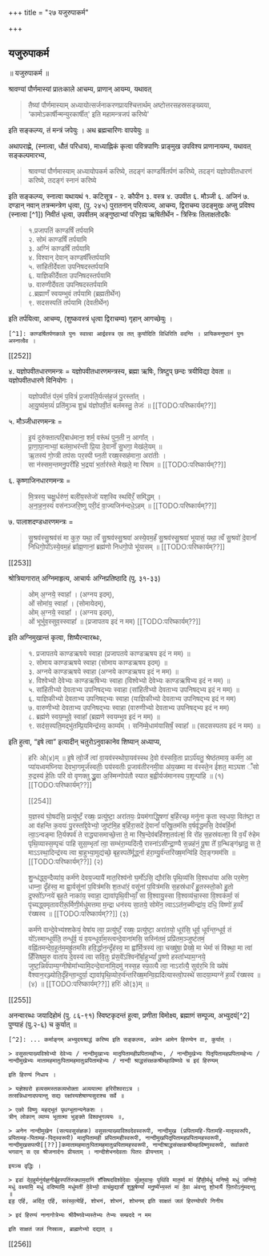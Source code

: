 +++
title = "२७ यजुरुपाकर्म"

+++
## यजुरुपाकर्म

॥ यजुरुपाकर्म ॥ 

श्रावण्यां पौर्णमास्यां प्रातःकाले आचम्य, प्राणान् आयम्य, यथावत् 

> तैष्यां पौर्णमास्याम् अध्यायोत्सर्जनाकरणप्रायश्चित्तार्थम् अष्टोत्तरसहस्रसङ्ख्यया, ‘कामोऽकार्षीन्मन्युरकार्षीत्' इति महामन्त्रजपं करिष्ये' 

इति सङ्कल्प्य, तं मन्त्रं जपेयुः । अथ ब्रह्मचारिणः वापयेयुः ॥

अथापराह्णे, (स्नात्वा, धौतं परिधाय), माध्याह्निकं कृत्वा पवित्रपाणिः प्राङ्मुख उपविश्य प्राणानायम्य, यथावत् सङ्कल्पमारभ्य, 

> श्रावण्यां पौर्णमास्याम् अध्यायोपकर्म करिष्ये, तदङ्गं काण्डर्षितर्पणं करिष्ये, तदङ्गं यज्ञोपवीतधारणं करिष्ये, तदङ्गं स्नानं करिष्ये 

इति सङ्कल्प्य, स्नात्वा यथायथं १. कटिसूत्र - २. कौपीन ३. वस्त्र ४. उपवीत ६. मौञ्जी ६. अजिनं ७. दण्डान् नवान् तत्रन्मन्त्रेण धृत्वा, (पु. २४५) पुरातनान् परित्यज्य, आचम्य, द्विराचम्य उदङ्मुखः अप्सु प्रविश्य (स्नात्वा [^1]) निवीतं धृत्वा, उपवीतम् अङ्गुष्ठाभ्यां परिगृह्य ऋषितीर्थेन - त्रिस्त्रिः तिलाक्षतोदकैः 

> १.प्रजापतिं काण्डर्षिं तर्पयामि  
२. सोमं काण्डर्षिं तर्पयामि  
३. अग्निं काण्डर्षिं तर्पयामि  
४. विश्वान् देवान् काण्डर्षीँस्तर्पयामि  
५. सांहितीर्देवता उपनिषदस्तर्पयामि  
६. याज्ञिकीर्देवता उपनिषदस्तर्पयामि  
७. वारुणीर्देवता उपनिषदस्तर्पयामि  
८.ब्रह्माणँ स्वयम्भुवं तर्पयामि (ब्रह्मतीर्थेन)  
९. सदसस्पतिं तर्पयामि (देवतीर्थेन) 

इति तर्पयित्वा, आचम्य, (शुष्कवस्त्रं धृत्वा द्विराचम्य) गृहान् आगच्छेयुः ।

    [^1]: काण्डर्षितर्पणकाले पुनः स्वात्वा आर्द्रवस्त्र एव तत् कुर्यादिति विधिरिति वदन्ति । प्रायिकमनुष्ठानं पुनः अस्नात्वैव । 
    
[[252]]

४. यज्ञोपवीतधारणमन्त्रः = यज्ञोपवीतधारणमन्त्रस्य, ब्रह्मा ऋषिः, त्रिष्टुप् छन्दः त्रयीविद्या देवता ॥ यज्ञोपवीतधारणे विनियोगः ।

> यज्ञोपवीतं प॑र॒मं प॒वित्रं॑ प्र॒जाप॑ति॒र्यत्स॑ह॒जं पु॒रस्ता᳚त् ।  
आ॒यु॒ष्य॑म॒ग्र्यं॑ प्रति॑मुञ्च शु॒भ्रं य॑ज्ञोपवी॒तं बल॑मस्तु॒ तेजः॑ ॥ [[TODO:परिष्कार्यम्??]]

५. मौञ्जीधारणमन्त्रः = 

> इ॒यं दुरु॑क्तात्परि॒बाध॑माना॒ शर्म॒ वरू॑थं पुन॒ती न॒ आगा᳚त् ।  
प्रा॒णा॒पा॒नाभ्यां॒ बल॑मा॒भर॑न्ती प्रि॒या दे॒वानाँ॑ सु॒भगा॒ मेख॑ले॒यम् ॥  
ऋ॒तस्य॑ गो॒प्त्री तप॑सः पर॒स्पी घ्न॒ती रख्ष॒स्सह॑माना॒ अरा॑तीः ।  
सा न॑स्सम॒न्तमनु॒परी॑हि भ॒द्रया॑ भ॒र्तार॑स्ते मेखले॒ मा रि॑षाम ॥ [[TODO:परिष्कार्यम्??]]

६. कृष्णाजिनधारणमन्त्रः = 

> मि॒त्रस्य॒ चक्षु॒र्धरु॑णं॒ बली॑य॒स्तेजो॑ यश॒स्वि स्थवि॑रँ॒ समि॑द्धम् ।  
अ॒ना॒ह॒न॒स्यं वस॑नञ्जरि॒ष्णु परी॒दं वा॒ज्यजिन॑न्दधे॒ऽहम् ॥ [[TODO:परिष्कार्यम्??]]

७. पालाशदण्डधारणमन्त्रः = 

> सु॒श्रव॑स्सु॒श्रव॑सं मा कुरु॒ यथा॒ त्वँ सु॒श्रव॑स्सु॒श्रवा॑ अस्ये॒वम॒हँ सु॒श्रव॑स्सु॒श्रवा॑ भूयासं॒ यथा॒ त्वँ सु॒श्रवो॑ दे॒वानां᳚ निधिगो॒पो᳚ऽस्ये॒वम॒हं ब्रा᳚ह्म॒णानां॒ ब्रह्म॑णो निधगो॒पो भू॑यासम् ॥ [[TODO:परिष्कार्यम्??]]

[[253]]

श्रोत्रियागारात् अग्निमाहृत्य, आचार्यः अग्निप्रतिष्ठादि (पु. ३१-३३) 

> ओम् अ॒ग्नये॒ स्वाहा᳚ । (अग्नय इदम्),  
ओं सोमा॑य॒ स्वाहा᳚ । (सोमायेदम्),  
ओम् अ॒ग्नये॒ स्वाहा᳚ । (अग्नय इदम्),  
ओं भूर्भुव॒स्सुव॒स्स्वाहा᳚ ॥ (प्रजापतय इदं न मम) [[TODO:परिष्कार्यम्??]] 

इति अग्निमुखान्तं कृत्वा, शिष्यैरन्वारब्धः, 

> १. प्रजापतये काण्डऋषये स्वाहा (प्रजापतये काण्डऋषय इदं न मम) ॥  
२. सोमाय काण्डऋषये स्वाहा (सोमाय काण्डऋषय इदम्) ॥  
३. अग्नये काण्डऋषये स्वाहा (अग्नये काण्डऋषय इदं न मम) ॥  
४. विश्वेभ्यो देवेभ्यः काण्डऋषिभ्यः स्वाहा (विश्वेभ्यो देवेभ्यः काण्डऋषिभ्य इदं न मम) ॥  
५. सांहितीभ्यो देवताभ्य उपनिषद्भ्यः स्वाहा (सांहितीभ्यो देवताभ्य उपनिषद्भ्य इदं न मम) ॥  
६. याज्ञिकीभ्यो देवताभ्य उपनिषद्भ्यः स्वाहा (याज्ञिकीभ्यो देवताभ्य उपनिषद्भ्य इदं न मम)  
७. वारुणीभ्यो देवताभ्य उपनिषद्भ्यः स्वाहा (वारुणीभ्यो देवताभ्य उपनिषद्भ्य इदं न मम)  
८. ब्रह्म॑णे स्वय॒म्भुवे॒ स्वाहा᳚ (ब्रह्मणे स्वयम्भुव इदं न मम) ॥  
९. सद॑स॒स्पति॒मद्भु॑तम्प्रि॒यमिन्द्र॑स्य॒ काम्य᳚म् । सनि॑म्मे॒धाम॑यासिषँ॒ स्वाहा᳚ ॥ (सदसस्पतय इदं न मम) ॥ 

इति हुत्वा, “इषे त्वा” इत्यादीन् चतुरोऽनुवाकानेव शिष्यान् अध्याप्य,

> हरिः ओ(४)म् ॥ इ॒षे त्वो॒र्जे त्वा॑ वा॒यव॑स्स्थोपा॒यव॑स्स्थ दे॒वो व॑स्सवि॒ता प्राऽर्प॑यतु॒ श्रेष्ठ॑तमाय॒ कर्म॑ण॒ आ प्या॑यध्वमघ्निया देवभा॒गमूर्ज॑स्वतीः॒ पय॑स्वतीः प्र॒जाव॑तीरनमी॒वा अ॑य॒ख्ष्मा मा व॑स्स्ते॒न ई॑शत॒ माऽघश ँ॑सो रु॒द्रस्य॑ हे॒तिः परि॑ वो वृणक्तु द्ध्रु॒वा अ॒स्मिन्गोप॑तौ स्यात ब॒ह्वीर्यज॑मानस्य प॒शून्पा॑हि ॥ (१) [[TODO:परिष्कार्यम्??]]
>
> [[254]]
> 
> य॒ज्ञस्य॑ घो॒षद॑सि॒ प्रत्यु॑ष्टँ॒ रख्षः॒ प्रत्यु॑ष्टा॒ अरा॑तयः॒ प्रेयम॑गाद्धि॒षणा॑ ब॒र्हिरच्छ॒ मनु॑ना कृ॒ता स्व॒धया॒ वित॑ष्टा॒ त आ व॑हन्ति क॒वयः॑ पु॒रस्ता᳚द्दे॒वेभ्यो॒ जुष्ट॑मि॒ह ब॒र्हिरा॒सदे॑ दे॒वानां᳚ परिषू॒तम॑सि व॒र्षवृ॑द्धमसि॒ देव॑बर्हि॒र्मा त्वा॒ऽन्वङ्मा ति॒र्यक्पर्व॑ ते राद्ध्यासमाच्छे॒त्ता ते॒ मा रि॑ष॒न्देव॑बर्हिश्श॒तव॑ल्शं॒ वि रो॑ह स॒हस्र॑वल्शा॒ वि व॒यँ रु॑हेम पृथि॒व्यास्स॒म्पृचः॑ पाहि सुस॒म्भृता᳚ त्वा॒ सम्भ॑रा॒म्यदि॑त्यै॒ रास्ना॑ऽसीन्द्रा॒ण्यै स॒न्नह॑नं॒ पू॒षा ते᳚ ग्र॒न्थिङ्ग॑थ्नातु॒ स ते॒ माऽऽस्था॒दिन्द्र॑स्य त्वा बा॒हुभ्या॒मुद्य॑च्छे॒ बृह॒स्पते᳚र्मूर्द्ध्ना ह॑रा॒म्यु॒र्व॑न्तरि॑ख्ष॒मन्वि॑हि देव॒ङ्गमम॑सि ॥ [[TODO:परिष्कार्यम्??]] (२)
>
> शु॒न्ध॑द्ध्व॒न्दैव्या॑य॒ कर्म॑णे देवय॒ज्यायै॑ मात॒रिश्व॑नो घ॒र्मो॑ऽसि॒ द्यौर॑सि पृथि॒व्य॑सि वि॒श्वधा॑या असि पर॒मेण॒ धाम्ना॒ दृँह॑स्व॒ मा ह्वा॒र्वसू॑नां प॒वित्र॑मसि श॒तधा॑रं॒ वसू॑नां प॒वित्र॑मसि स॒हस्र॑धारँ हु॒तस्स्तो॒को हु॒तो द्र॒फ्सो᳚ऽग्नये॑ बृह॒ते नाका॑य॒ स्वाहा॒ द्यावा॑पृथि॒वीभ्याँ॒ सा वि॒श्वायु॒स्सा वि॒श्वव्य॑चा॒स्सा वि॒श्वक॑र्मा॒ सं पृ॑च्यद्ध्वमृतावरीरू॒र्मिणी॒र्मधु॑मत्तमा म॒न्द्रा धन॑स्य सा॒तये॒ सोमे॑न॒ त्वाऽऽत॑न॒च्मीन्द्रा॑य॒ दधि॒ विष्णो॑ ह॒व्यँ र॑ख्षस्व ॥ [[TODO:परिष्कार्यम्??]] (३)
>
> कर्म॑णे वान्दे॒वेभ्य॑श्शकेयं॒ वेषा॑य त्वा॒ प्रत्यु॑ष्टँ॒ रख्षः॒ प्रत्यु॑ष्टा॒ अरा॑तयो॒ धूर॑सि॒ धूर्व॒ धूर्व॑न्त॒न्धूर्व॒ तं यो᳚ऽस्मान्धूर्व॑ति॒ तन्धू᳚र्व॒ यं व॒यन्धूर्वा॑म॒स्त्वन्दे॒वाना॑मसि॒ सस्नि॑तमं॒ प्रप्रि॑तम॒ञ्जुष्ट॑तमं॒ वह्नि॑तमन्देव॒हूत॑म॒मह्रु॑तमसि हवि॒र्द्धान॒न्दृँह॑स्व॒ मा ह्वा᳚र्मि॒त्रस्य॑ त्वा॒ चख्षु॑षा॒ प्रेख्षे॒ मा भेर्मा सं वि॑क्था॒ मा त्वा॑ हिँसिषमु॒रु वाता॑य दे॒वस्य॑ त्वा सवि॒तुः प्र॑स॒वे᳚ऽश्विनो᳚र्बा॒हुभ्यां᳚ पू॒ष्णो हस्ता᳚भ्याम॒ग्नये॒ जुष्ट॒न्निर्व॑पाम्य॒ग्नीषोमा᳚भ्यामि॒दन्दे॒वाना॑मि॒दमु॑ नस्स॒ह स्फा॒त्यै त्वा॒ नाऽरा᳚त्यै॒ सुव॑र॒भि वि ख्ये॑षं वैश्वान॒रञ्ज्योति॒र्दृँह॑न्ता॒न्दुर्या॒ द्यावा॑पृथि॒व्योरु॒र्व॑न्तरि॑ख्ष॒मन्वि॒ह्यदि॑त्यास्त्वो॒पस्थे॑ सादया॒म्यग्ने॑ ह॒व्यँ र॑ख्षस्व ॥ (४) ॥ [[TODO:परिष्कार्यम्??]] हरिः॑ ओ(३)म् ॥

[[255]]

अनन्वारब्धः जयादिहोमं (पु. ८६-९१) स्विष्टकृदन्तं हुत्वा, प्रणीता विमोक्ष्य, ब्रह्माणं सम्पूज्य, अभ्युदयं[^2] पुण्याहं (पु.२-६) च कुर्यात् ॥

    [^2]: ... कर्माङ्गम् अभ्युदयश्राद्धं करिष्य इति सङ्कल्प्य, अन्नेन आमेन हिरण्येन वा, कुर्यात् । 
    
    > वसुसत्याख्यविश्वेभ्यो देवेभ्यः / नान्दीमुखाभ्यः मातृपितामहीप्रपितामहीभ्यः, / नान्दीमुखेभ्यः पितृपितामहप्रपितामहेभ्यः / नान्दीमुखेभ्यः मातामहमातुःपितामहमातुःप्रपितामहेभ्यः / नान्दी श्राद्धसंरक्षकश्रीमहाविष्णवे च इदं हिरण्यम् 
    
    इति हिरण्यं निधाय । 
    
    > यज्ञेश्वरो हव्यसमस्तकव्यभोक्ता अव्ययात्मा हरिरीश्वराऽत्र ।  
    तत्सन्निधानादपयान्तु सद्यः रक्षांस्यशेषाण्यसुराश्च सर्वे ॥ 
    
    > एको विष्णुः महद्भूतं पृथग्भूतान्यनेकशः ।  
    त्रीन् लोकान् व्याप्य भूतात्मा भुङ्क्ते विश्वभुगव्ययः ॥, 
    
    > अनेन नान्दीमुखेन (सत्यवसुसंज्ञक) वसुसत्याख्याविश्वदेवस्वरूपी, नान्दीमुख (प्रपितामहि-पितामहि-मातृस्वरूपि, प्रपितामह-पितामह-पितृस्वरूपी) मातृपितामही प्रपितामहीस्वरूपी, नान्दीमुखपितृपितामहप्रपितामहस्वरूपी, नान्दीमुखसपत्पी[[??]]कमातामहमातुःपितामहमातुःप्रपितामहस्वरूपी, नान्दीश्राद्धसंरक्षकश्रीमहाविष्णुस्वरूपी, सर्वाकारो भगवान् स एव श्रीजनार्दनः प्रीयताम् । नान्दीशेभनदेवताः पितरः प्रीयन्ताम् । 
    
    इयञ्च वृद्धिः । 
    
    > इडा॑ देव॒हूर्मनु॑र्यज्ञ॒नीर्बृह॒स्पति॑रुक्थाम॒दानि॑ शँसिषदविश्वे॑दे॒वाः सू᳚क्त॒वाचः॒ पृथि॑वि मात॒र्मा मा॑ हिँसी॒र्मधु॑ मनिष्ये॒ मधु॑ जनिष्ये॒ मधु॑ वक्ष्यामि॒ मधु॑ वदिष्यामि॒ मधु॑मतीं दे॒वेभ्यो॒ वाच॑मु॒द्यासँ शुश्रू॒षेण्यां᳚ मनु॒ष्ये᳚भ्य॒स्तं मा॑ दे॒वा अ॑वन्तु शो॒भायै॑ पि॒तरोऽनु॑मदन्तु ॥  
    इड॒ एहि॑, अदि॑त॒ एहि॑, सर॑स्व॒त्येहि॑, शोभनं, शोभनं, शोभनम् इति साक्षतं जलं हिरण्योपरि निनीय 
    
    > इदं हिरण्यं नानागोत्रेभ्यः श्रीवैष्णवेभ्यस्तेभ्यः तेभ्यः सम्प्रददे न मम 
    
    इति साक्षतं जलं निस्राव्य, ब्राह्मणेभ्यो दद्यात् ॥

[[256]]